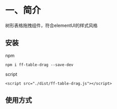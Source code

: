 # 一、简介
树形表格拖拽组件，符合elementUI的样式风格

## 安装
npm
``` bashs
npm i ff-table-drag --save-dev
```
script
``` bashs
<script src="./dist/ff-table-drag.js"></script>
```
## 使用方式
